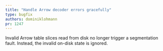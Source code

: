 ```yaml
---
title: "Handle Arrow decoder errors gracefully"
type: bugfix
authors: dominiklohmann
pr: 1247
---
```


Invalid Arrow table slices read from disk no longer trigger a segmentation
fault. Instead, the invalid on-disk state is ignored.
